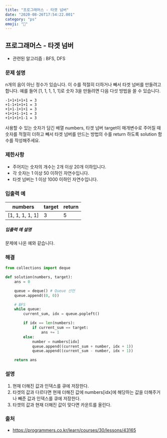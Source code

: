 ```yaml
---
title: "프로그래머스 - 타겟 넘버"
date: "2020-08-26T17:54:22.001"
category: "ps"
emoji: "🚀"
---
```


## 프로그래머스 - 타겟 넘버

- 관련된 알고리즘 : BFS, DFS

### 문제 설명

n개의 음이 아닌 정수가 있습니다. 이 수를 적절히 더하거나 빼서 타겟 넘버를 만들려고 합니다. 예를 들어 [1, 1, 1, 1, 1]로 숫자 3을 만들려면 다음 다섯 방법을 쓸 수 있습니다.

```
-1+1+1+1+1 = 3
+1-1+1+1+1 = 3
+1+1-1+1+1 = 3
+1+1+1-1+1 = 3
+1+1+1+1-1 = 3
```

사용할 수 있는 숫자가 담긴 배열 numbers, 타겟 넘버 target이 매개변수로 주어질 때 숫자를 적절히 더하고 빼서 타겟 넘버를 만드는 방법의 수를 return 하도록 solution 함수를 작성해주세요.

### 제한사항

- 주어지는 숫자의 개수는 2개 이상 20개 이하입니다.
- 각 숫자는 1 이상 50 이하인 자연수입니다.
- 타겟 넘버는 1 이상 1000 이하인 자연수입니다.

### 입출력 예

| numbers         | target | return |
| --------------- | ------ | ------ |
| [1, 1, 1, 1, 1] | 3      | 5      |

##### 입출력 예 설명

문제에 나온 예와 같습니다.

### 해결

```python
from collections import deque

def solution(numbers, target):
    ans = 0

    queue = deque() # Queue 선언
    queue.append((0, 0))

    # BFS
    while queue:
        current_sum, idx = queue.popleft()

        if idx == len(numbers):
            if current_sum == target:
                ans += 1
        else:
            number = numbers[idx]
            queue.append((current_sum + number, idx + 1))
            queue.append((current_sum - number, idx + 1))

    return ans
```

### 설명

1. 현재 더해진 값과 인덱스를 큐에 저장한다.
2. 타겟의 값과 다르다면 현재 더해진 값에 numbers[idx]에 해당하는 값을 더해주거나 빼준 값과 인덱스를 큐에 저장한다.
3. 타겟의 값과 현재 더해진 값이 맞다면 카운트를 올린다.

### 출처

- https://programmers.co.kr/learn/courses/30/lessons/43165
